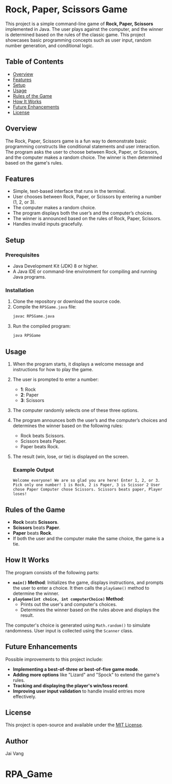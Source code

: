 # Rock, Paper, Scissors Game

This project is a simple command-line game of **Rock, Paper, Scissors** implemented in Java. The user plays against the computer, and the winner is determined based on the rules of the classic game. This project showcases basic programming concepts such as user input, random number generation, and conditional logic.

## Table of Contents

- [Overview](#overview)
- [Features](#features)
- [Setup](#setup)
- [Usage](#usage)
- [Rules of the Game](#rules-of-the-game)
- [How It Works](#how-it-works)
- [Future Enhancements](#future-enhancements)
- [License](#license)

## Overview

The Rock, Paper, Scissors game is a fun way to demonstrate basic programming constructs like conditional statements and user interaction. The program asks the user to choose between Rock, Paper, or Scissors, and the computer makes a random choice. The winner is then determined based on the game's rules.

## Features

- Simple, text-based interface that runs in the terminal.
- User chooses between Rock, Paper, or Scissors by entering a number (1, 2, or 3).
- The computer makes a random choice.
- The program displays both the user’s and the computer’s choices.
- The winner is announced based on the rules of Rock, Paper, Scissors.
- Handles invalid inputs gracefully.

## Setup

### Prerequisites

- Java Development Kit (JDK) 8 or higher.
- A Java IDE or command-line environment for compiling and running Java programs.

### Installation

1. Clone the repository or download the source code.
2. Compile the `RPSGame.java` file:
   ```bash
   javac RPSGame.java
   ```
3. Run the compiled program:
   ```bash
   java RPSGame
   ```

## Usage

1. When the program starts, it displays a welcome message and instructions for how to play the game.
2. The user is prompted to enter a number:
   - **1**: Rock
   - **2**: Paper
   - **3**: Scissors
3. The computer randomly selects one of these three options.
4. The program announces both the user’s and the computer’s choices and determines the winner based on the following rules:
   - Rock beats Scissors.
   - Scissors beats Paper.
   - Paper beats Rock.
5. The result (win, lose, or tie) is displayed on the screen.

   ### Example Output

   ```
   Welcome everyone! We are so glad you are here! Enter 1, 2, or 3. Pick only one number! 1 is Rock, 2 is Paper, 3 is Scissor 2 User chose Paper Computer chose Scissors. Scissors beats paper, Player loses!
   ```

## Rules of the Game

- **Rock** beats **Scissors**.
- **Scissors** beats **Paper**.
- **Paper** beats **Rock**.
- If both the user and the computer make the same choice, the game is a tie.

## How It Works

The program consists of the following parts:

- **`main()` Method**: Initializes the game, displays instructions, and prompts the user to enter a choice. It then calls the `playGame()` method to determine the winner.
- **`playGame(int choice, int computerChoice)` Method**:
  - Prints out the user's and computer's choices.
  - Determines the winner based on the rules above and displays the result.

The computer's choice is generated using `Math.random()` to simulate randomness. User input is collected using the `Scanner` class.

## Future Enhancements

Possible improvements to this project include:

- **Implementing a best-of-three or best-of-five game mode**.
- **Adding more options** like "Lizard" and "Spock" to extend the game's rules.
- **Tracking and displaying the player's win/loss record**.
- **Improving user input validation** to handle invalid entries more effectively.

## License

This project is open-source and available under the [MIT License](LICENSE).

## Author

Jai Vang
# RPA_Game
